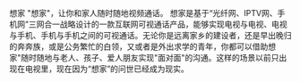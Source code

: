 想家
"想家"，让你和家人随时随地视频通话。
想家是基于“光纤网、IPTV网、手机网”三网合一战略设计的一款互联网可视通话产品，能够实现电视与电视、电视与手机、手机与手机之间的可视通话。无论你是远离家乡的建设者，还是早出晚归的奔奔族，或是公务繁忙的白领，又或者是外出求学的青年，你都可以借助想家"随时随地与老人、孩子、爱人朋友实现"面对面"的沟通。这样的场景以前只出现在电视里，现在因为“想家”的问世已经成为现实。
